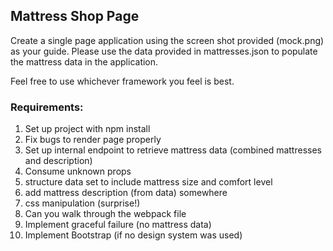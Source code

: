 ## Mattress Shop Page
Create a single page application using the screen shot provided (mock.png) as your guide. Please use the data provided in mattresses.json to populate the mattress data in the application.

Feel free to use whichever framework you feel is best.

### Requirements: 
1. Set up project with npm install
2. Fix bugs to render page properly
3. Set up internal endpoint to retrieve mattress data (combined mattresses and description)
4. Consume unknown props
5. structure data set to include mattress size and comfort level
6. add mattress description (from data) somewhere
7. css manipulation (surprise!)
8. Can you walk through the webpack file
9. Implement graceful failure (no mattress data)
10. Implement Bootstrap (if no design system was used)


